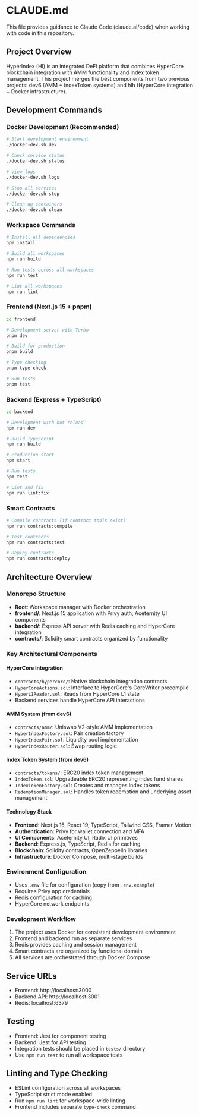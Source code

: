 # CLAUDE.md

This file provides guidance to Claude Code (claude.ai/code) when working with code in this repository.

## Project Overview

HyperIndex (HI) is an integrated DeFi platform that combines HyperCore blockchain integration with AMM functionality and index token management. This project merges the best components from two previous projects: dev6 (AMM + IndexToken systems) and hlh (HyperCore integration + Docker infrastructure).

## Development Commands

### Docker Development (Recommended)
```bash
# Start development environment
./docker-dev.sh dev

# Check service status
./docker-dev.sh status

# View logs
./docker-dev.sh logs

# Stop all services
./docker-dev.sh stop

# Clean up containers
./docker-dev.sh clean
```

### Workspace Commands
```bash
# Install all dependencies
npm install

# Build all workspaces
npm run build

# Run tests across all workspaces
npm run test

# Lint all workspaces
npm run lint
```

### Frontend (Next.js 15 + pnpm)
```bash
cd frontend

# Development server with Turbo
pnpm dev

# Build for production
pnpm build

# Type checking
pnpm type-check

# Run tests
pnpm test
```

### Backend (Express + TypeScript)
```bash
cd backend

# Development with hot reload
npm run dev

# Build TypeScript
npm run build

# Production start
npm start

# Run tests
npm test

# Lint and fix
npm run lint:fix
```

### Smart Contracts
```bash
# Compile contracts (if contract tools exist)
npm run contracts:compile

# Test contracts
npm run contracts:test

# Deploy contracts
npm run contracts:deploy
```

## Architecture Overview

### Monorepo Structure
- **Root**: Workspace manager with Docker orchestration
- **frontend/**: Next.js 15 application with Privy auth, Aceternity UI components
- **backend/**: Express API server with Redis caching and HyperCore integration
- **contracts/**: Solidity smart contracts organized by functionality

### Key Architectural Components

#### HyperCore Integration
- `contracts/hypercore/`: Native blockchain integration contracts
- `HyperCoreActions.sol`: Interface to HyperCore's CoreWriter precompile
- `HyperL1Reader.sol`: Reads from HyperCore L1 state
- Backend services handle HyperCore API interactions

#### AMM System (from dev6)
- `contracts/amm/`: Uniswap V2-style AMM implementation
- `HyperIndexFactory.sol`: Pair creation factory
- `HyperIndexPair.sol`: Liquidity pool implementation
- `HyperIndexRouter.sol`: Swap routing logic

#### Index Token System (from dev6)
- `contracts/tokens/`: ERC20 index token management
- `IndexToken.sol`: Upgradeable ERC20 representing index fund shares
- `IndexTokenFactory.sol`: Creates and manages index tokens
- `RedemptionManager.sol`: Handles token redemption and underlying asset management

#### Technology Stack
- **Frontend**: Next.js 15, React 19, TypeScript, Tailwind CSS, Framer Motion
- **Authentication**: Privy for wallet connection and MFA
- **UI Components**: Aceternity UI, Radix UI primitives
- **Backend**: Express.js, TypeScript, Redis for caching
- **Blockchain**: Solidity contracts, OpenZeppelin libraries
- **Infrastructure**: Docker Compose, multi-stage builds

### Environment Configuration
- Uses `.env` file for configuration (copy from `.env.example`)
- Requires Privy app credentials
- Redis configuration for caching
- HyperCore network endpoints

### Development Workflow
1. The project uses Docker for consistent development environment
2. Frontend and backend run as separate services
3. Redis provides caching and session management
4. Smart contracts are organized by functional domain
5. All services are orchestrated through Docker Compose

## Service URLs
- Frontend: http://localhost:3000
- Backend API: http://localhost:3001
- Redis: localhost:6379

## Testing
- Frontend: Jest for component testing
- Backend: Jest for API testing
- Integration tests should be placed in `tests/` directory
- Use `npm run test` to run all workspace tests

## Linting and Type Checking
- ESLint configuration across all workspaces
- TypeScript strict mode enabled
- Run `npm run lint` for workspace-wide linting
- Frontend includes separate `type-check` command